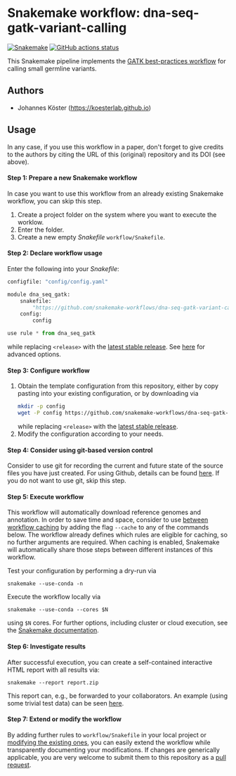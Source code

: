 # Snakemake workflow: dna-seq-gatk-variant-calling

[![Snakemake](https://img.shields.io/badge/snakemake-≥6.1.0-brightgreen.svg)](https://snakemake.github.io)
[![GitHub actions status](https://github.com/snakemake-workflows/dna-seq-gatk-variant-calling/workflows/Tests/badge.svg?branch=master)](https://github.com/snakemake-workflows/dna-seq-gatk-variant-calling/actions?query=branch%3Amaster+workflow%3ATests)

This Snakemake pipeline implements the [GATK best-practices workflow](https://gatk.broadinstitute.org/hc/en-us/articles/360035535932-Germline-short-variant-discovery-SNPs-Indels-) for calling small germline variants.

## Authors

* Johannes Köster (https://koesterlab.github.io)


## Usage

In any case, if you use this workflow in a paper, don't forget to give credits to the authors by citing the URL of this (original) repository and its DOI (see above).

#### Step 1: Prepare a new Snakemake workflow

In case you want to use this workflow from an already existing Snakemake workflow, you can skip this step.

1. Create a project folder on the system where you want to execute the worklow.
2. Enter the folder.
3. Create a new empty *Snakefile* `workflow/Snakefile`.

#### Step 2: Declare workflow usage

Enter the following into your *Snakefile*:

```python
configfile: "config/config.yaml"

module dna_seq_gatk:
    snakefile:
        "https://github.com/snakemake-workflows/dna-seq-gatk-variant-calling/raw/<release>/Snakefile"
    config:
        config

use rule * from dna_seq_gatk
```
while replacing `<release>` with the [latest stable release](https://github.com/snakemake-workflows/dna-seq-gatk-variant-calling/releases).
See [here](https://snakemake.readthedocs.io/en/stable/snakefiles/deployment.html#using-and-combining-pre-exising-workflows) for advanced options.

#### Step 3: Configure workflow

1. Obtain the template configuration from this repository, either by copy pasting into your existing configuration, or by downloading via
   ```bash
   mkdir -p config
   wget -P config https://github.com/snakemake-workflows/dna-seq-gatk-variant-calling/raw/<release>/{config.yaml,samples.tsv,units.tsv}
   ```
   while replacing `<release>` with the [latest stable release](https://github.com/snakemake-workflows/dna-seq-gatk-variant-calling/releases).
2. Modify the configuration according to your needs.

#### Step 4: Consider using git-based version control

Consider to use git for recording the current and future state of the source files you have just created.
For using Github, details can be found [here](https://docs.github.com/en/github/importing-your-projects-to-github/adding-an-existing-project-to-github-using-the-command-line). If you do not want to use git, skip this step.

#### Step 5: Execute workflow

This workflow will automatically download reference genomes and annotation.
In order to save time and space, consider to use [between workflow caching](https://snakemake.readthedocs.io/en/stable/executing/caching.html) by adding the flag `--cache` to any of the commands below.
The workflow already defines which rules are eligible for caching, so no further arguments are required.
When caching is enabled, Snakemake will automatically share those steps between different instances of this workflow.

Test your configuration by performing a dry-run via

    snakemake --use-conda -n

Execute the workflow locally via

    snakemake --use-conda --cores $N

using `$N` cores. For further options, including cluster or cloud execution, see the [Snakemake documentation](https://snakemake.readthedocs.io/en/stable/executing/cli.html).

#### Step 6: Investigate results

After successful execution, you can create a self-contained interactive HTML report with all results via:

    snakemake --report report.zip

This report can, e.g., be forwarded to your collaborators.
An example (using some trivial test data) can be seen [here](https://cdn.rawgit.com/snakemake-workflows/dna-seq-gatk-variant-calling/master/.test/report.html).

#### Step 7: Extend or modify the workflow

By adding further rules to `workflow/Snakefile` in your local project or [modifying the existing ones](https://snakemake.readthedocs.io/en/stable/snakefiles/modularization.html#snakefiles-modules), you can easily extend the workflow while transparently documenting your modifications.
If changes are generically applicable, you are very welcome to submit them to this repository as a [pull request](https://docs.github.com/en/github/collaborating-with-issues-and-pull-requests/about-pull-requests).
